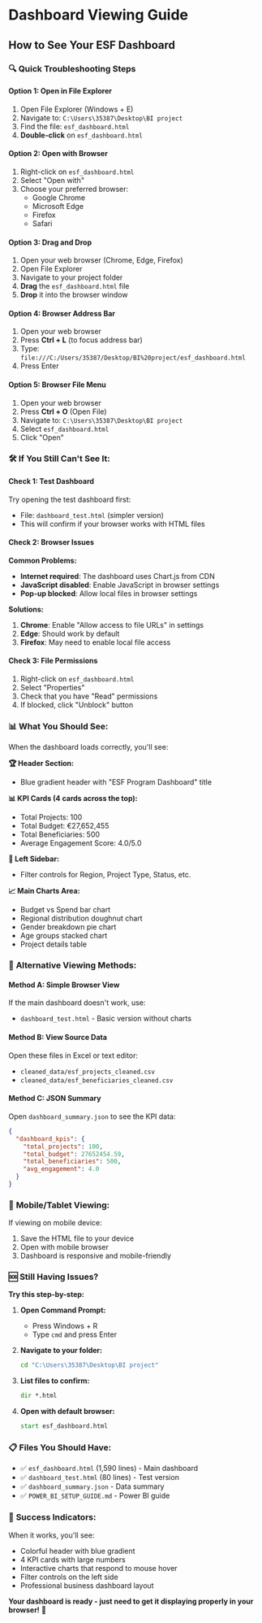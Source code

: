 # Dashboard Viewing Guide
## How to See Your ESF Dashboard

### 🔍 **Quick Troubleshooting Steps**

#### Option 1: Open in File Explorer
1. Open File Explorer (Windows + E)
2. Navigate to: `C:\Users\35387\Desktop\BI project`
3. Find the file: `esf_dashboard.html`
4. **Double-click** on `esf_dashboard.html`

#### Option 2: Open with Browser
1. Right-click on `esf_dashboard.html`
2. Select "Open with"
3. Choose your preferred browser:
   - Google Chrome
   - Microsoft Edge
   - Firefox
   - Safari

#### Option 3: Drag and Drop
1. Open your web browser (Chrome, Edge, Firefox)
2. Open File Explorer
3. Navigate to your project folder
4. **Drag** the `esf_dashboard.html` file
5. **Drop** it into the browser window

#### Option 4: Browser Address Bar
1. Open your web browser
2. Press **Ctrl + L** (to focus address bar)
3. Type: `file:///C:/Users/35387/Desktop/BI%20project/esf_dashboard.html`
4. Press Enter

#### Option 5: Browser File Menu
1. Open your web browser
2. Press **Ctrl + O** (Open File)
3. Navigate to: `C:\Users\35387\Desktop\BI project`
4. Select `esf_dashboard.html`
5. Click "Open"

### 🛠️ **If You Still Can't See It:**

#### Check 1: Test Dashboard
Try opening the test dashboard first:
- File: `dashboard_test.html` (simpler version)
- This will confirm if your browser works with HTML files

#### Check 2: Browser Issues
**Common Problems:**
- **Internet required**: The dashboard uses Chart.js from CDN
- **JavaScript disabled**: Enable JavaScript in browser settings
- **Pop-up blocked**: Allow local files in browser settings

**Solutions:**
1. **Chrome**: Enable "Allow access to file URLs" in settings
2. **Edge**: Should work by default
3. **Firefox**: May need to enable local file access

#### Check 3: File Permissions
1. Right-click on `esf_dashboard.html`
2. Select "Properties"
3. Check that you have "Read" permissions
4. If blocked, click "Unblock" button

### 📊 **What You Should See:**

When the dashboard loads correctly, you'll see:

**🏆 Header Section:**
- Blue gradient header with "ESF Program Dashboard" title

**📊 KPI Cards (4 cards across the top):**
- Total Projects: 100
- Total Budget: €27,652,455
- Total Beneficiaries: 500  
- Average Engagement Score: 4.0/5.0

**📍 Left Sidebar:**
- Filter controls for Region, Project Type, Status, etc.

**📈 Main Charts Area:**
- Budget vs Spend bar chart
- Regional distribution doughnut chart
- Gender breakdown pie chart
- Age groups stacked chart
- Project details table

### 🔧 **Alternative Viewing Methods:**

#### Method A: Simple Browser View
If the main dashboard doesn't work, use:
- `dashboard_test.html` - Basic version without charts

#### Method B: View Source Data
Open these files in Excel or text editor:
- `cleaned_data/esf_projects_cleaned.csv`
- `cleaned_data/esf_beneficiaries_cleaned.csv`

#### Method C: JSON Summary
Open `dashboard_summary.json` to see the KPI data:
```json
{
  "dashboard_kpis": {
    "total_projects": 100,
    "total_budget": 27652454.59,
    "total_beneficiaries": 500,
    "avg_engagement": 4.0
  }
}
```

### 📱 **Mobile/Tablet Viewing:**
If viewing on mobile device:
1. Save the HTML file to your device
2. Open with mobile browser
3. Dashboard is responsive and mobile-friendly

### 🆘 **Still Having Issues?**

**Try this step-by-step:**

1. **Open Command Prompt:**
   - Press Windows + R
   - Type `cmd` and press Enter

2. **Navigate to your folder:**
   ```cmd
   cd "C:\Users\35387\Desktop\BI project"
   ```

3. **List files to confirm:**
   ```cmd
   dir *.html
   ```

4. **Open with default browser:**
   ```cmd
   start esf_dashboard.html
   ```

### 📋 **Files You Should Have:**
- ✅ `esf_dashboard.html` (1,590 lines) - Main dashboard
- ✅ `dashboard_test.html` (80 lines) - Test version  
- ✅ `dashboard_summary.json` - Data summary
- ✅ `POWER_BI_SETUP_GUIDE.md` - Power BI guide

### 🎯 **Success Indicators:**
When it works, you'll see:
- Colorful header with blue gradient
- 4 KPI cards with large numbers
- Interactive charts that respond to mouse hover
- Filter controls on the left side
- Professional business dashboard layout

**Your dashboard is ready - just need to get it displaying properly in your browser!** 🚀
